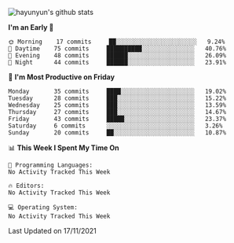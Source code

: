 
![hayunyun's github stats](https://github-readme-stats.vercel.app/api?username=hayunyun&show_icons=true)


<!--START_SECTION:waka-->
**I'm an Early 🐤** 

```text
🌞 Morning    17 commits     ██░░░░░░░░░░░░░░░░░░░░░░░   9.24% 
🌆 Daytime    75 commits     ██████████░░░░░░░░░░░░░░░   40.76% 
🌃 Evening    48 commits     ██████░░░░░░░░░░░░░░░░░░░   26.09% 
🌙 Night      44 commits     ██████░░░░░░░░░░░░░░░░░░░   23.91%

```
📅 **I'm Most Productive on Friday** 

```text
Monday       35 commits     ████░░░░░░░░░░░░░░░░░░░░░   19.02% 
Tuesday      28 commits     ███░░░░░░░░░░░░░░░░░░░░░░   15.22% 
Wednesday    25 commits     ███░░░░░░░░░░░░░░░░░░░░░░   13.59% 
Thursday     27 commits     ███░░░░░░░░░░░░░░░░░░░░░░   14.67% 
Friday       43 commits     █████░░░░░░░░░░░░░░░░░░░░   23.37% 
Saturday     6 commits      ░░░░░░░░░░░░░░░░░░░░░░░░░   3.26% 
Sunday       20 commits     ██░░░░░░░░░░░░░░░░░░░░░░░   10.87%

```


📊 **This Week I Spent My Time On** 

```text
💬 Programming Languages: 
No Activity Tracked This Week

🔥 Editors: 
No Activity Tracked This Week

💻 Operating System: 
No Activity Tracked This Week

```


 Last Updated on 17/11/2021
<!--END_SECTION:waka-->

<!--
**hayunyun/hayunyun** is a ✨ _special_ ✨ repository because its `README.md` (this file) appears on your GitHub profile.

Here are some ideas to get you started:

- 🔭 I’m currently working on ...
- 🌱 I’m currently learning ...
- 👯 I’m looking to collaborate on ...
- 🤔 I’m looking for help with ...
- 💬 Ask me about ...
- 📫 How to reach me: ...
- 😄 Pronouns: ...
- ⚡ Fun fact: ...
-->
